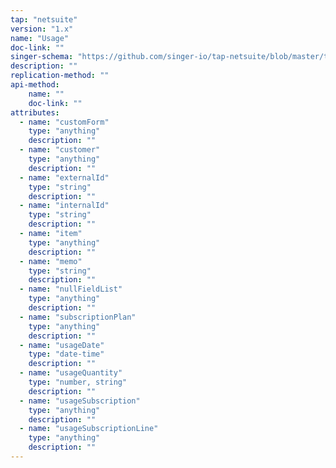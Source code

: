 ```yaml
---
tap: "netsuite"
version: "1.x"
name: "Usage"
doc-link: ""
singer-schema: "https://github.com/singer-io/tap-netsuite/blob/master/tap_netsuite/schemas/Usage.json"
description: ""
replication-method: ""
api-method:
    name: ""
    doc-link: ""
attributes:
  - name: "customForm"
    type: "anything"
    description: ""
  - name: "customer"
    type: "anything"
    description: ""
  - name: "externalId"
    type: "string"
    description: ""
  - name: "internalId"
    type: "string"
    description: ""
  - name: "item"
    type: "anything"
    description: ""
  - name: "memo"
    type: "string"
    description: ""
  - name: "nullFieldList"
    type: "anything"
    description: ""
  - name: "subscriptionPlan"
    type: "anything"
    description: ""
  - name: "usageDate"
    type: "date-time"
    description: ""
  - name: "usageQuantity"
    type: "number, string"
    description: ""
  - name: "usageSubscription"
    type: "anything"
    description: ""
  - name: "usageSubscriptionLine"
    type: "anything"
    description: ""
---
```

